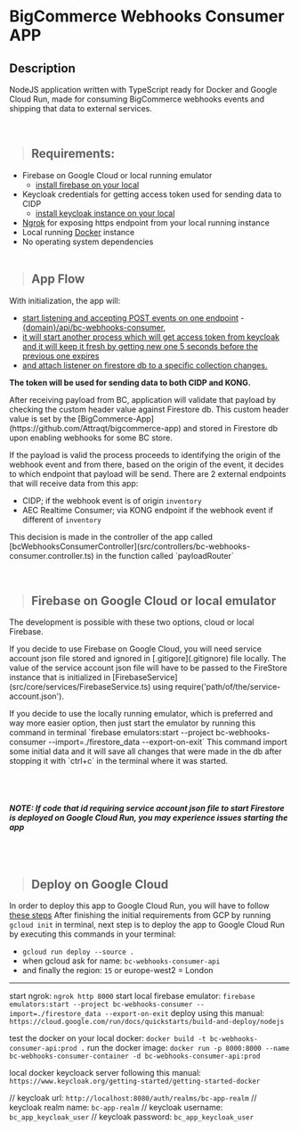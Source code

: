 # BigCommerce Webhooks Consumer APP

## **Description**

<p>
NodeJS application written with TypeScript ready for Docker and Google Cloud Run, made for consuming BigCommerce webhooks events and shipping that data to external services.
</p><br>

> ## **Requirements:**

- Firebase on Google Cloud or local running emulator
  - [install firebase on your local](https://firebase.google.com/docs/cli#install_the_firebase_cli)
- Keycloak credentials for getting access token used for sending data to CIDP
  - [install keycloak instance on your local](https://www.keycloak.org/getting-started/getting-started-docker)
- [Ngrok](https://ngrok.com/download) for exposing https endpoint from your local running instance
- Local running [Docker](https://www.docker.com/products/docker-desktop) instance
- No operating system dependencies
  <br><br>

> ## **App Flow**

With initialization, the app will:

- [start listening and accepting POST events on one endpoint](src/server.ts) - [{domain}/api/bc-webhooks-consumer](src/controllers/bc-webhooks-consumer.controller.ts),
- [it will start another process which will get access token from keycloak and it will keep it fresh by getting new one 5 seconds before the previous one expires](src/core/services/KeyCloakAuthService.ts)
- [and attach listener on firestore db to a specific collection changes.](src/core/services/FirebaseService.ts)

**The token will be used for sending data to both CIDP and KONG.**

<p>
After receiving payload from BC, application will validate that payload by checking the custom header value against Firestore db.
This custom header value is set by the [BigCommerce-App](https://github.com/Attraqt/bigcommerce-app) and stored in Firestore db upon enabling webhooks for some BC store.
</p>
<p>
If the payload is valid the process proceeds to identifying the origin of the webhook event and from there, based on the origin of the event, it decides to which endpoint that payload will be send.
There are 2 external endpoints that will receive data from this app:

- CIDP; if the webhook event is of origin `inventory`
- AEC Realtime Consumer; via KONG endpoint if the webhook event if different of `inventory`
</p>
<p>
This decision is made in the controller of the app called [bcWebhooksConsumerController](src/controllers/bc-webhooks-consumer.controller.ts) in the function called `payloadRouter`
</p><br>

> ## **Firebase on Google Cloud or local emulator**

The development is possible with these two options, cloud or local Firebase.

<p>If you decide to use Firebase on Google Cloud, you will need service account json file stored and ignored in [.gitigore](.gitignore) file locally. The value of the service account json file will have to be passed to the FireStore instance that is initialized in [FirebaseService](src/core/services/FirebaseService.ts) using require('path/of/the/service-account.json').
</p>
<p>
If you decide to use the locally running emulator, which is preferred and way more easier option, then just start the emulator by running this command in terminal `firebase emulators:start --project bc-webhooks-consumer --import=./firestore_data --export-on-exit`
This command import some initial data and it will save all changes that were made in the db after stopping it with `ctrl+c` in the terminal where it was started.
</p>

<br><br>

#### **_NOTE: If code that id requiring service account json file to start Firestore is deployed on Google Cloud Run, you may experience issues starting the app_**

<br><br>

> ## **Deploy on Google Cloud**

In order to deploy this app to Google Cloud Run, you will have to follow [these steps](https://cloud.google.com/sdk/docs/quickstart)
After finishing the initial requirements from GCP by running `gcloud init` in terminal, next step is to deploy the app to Google Cloud Run by executing this commands in your terminal:

- `gcloud run deploy --source .`
- when gcloud ask for name: `bc-webhooks-consumer-api`
- and finally the region: `15` or europe-west2 = London

---

start ngrok: `ngrok http 8000`
start local firebase emulator: `firebase emulators:start --project bc-webhooks-consumer --import=./firestore_data --export-on-exit`
deploy using this manual: `https://cloud.google.com/run/docs/quickstarts/build-and-deploy/nodejs`

test the docker on your local docker: `docker build -t bc-webhooks-consumer-api:prod .`
run the docker image: `docker run -p 8000:8000 --name bc-webhooks-consumer-container -d bc-webhooks-consumer-api:prod`

local docker keycloack server following this manual: `https://www.keycloak.org/getting-started/getting-started-docker`

// keycloak url: `http://localhost:8080/auth/realms/bc-app-realm`
// keycloak realm name: `bc-app-realm`
// keycloak username: `bc_app_keycloak_user`
// keycloak password: `bc_app_keycloak_user`
